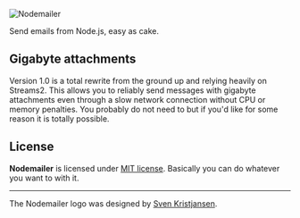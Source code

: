 ![Nodemailer](https://raw2.github.com/andris9/Nodemailer/master/assets/nm_logo_200x136.png)

Send emails from Node.js, easy as cake.

## Gigabyte attachments

Version 1.0 is a total rewrite from the ground up and relying heavily on Streams2. This allows you to reliably
send messages with gigabyte attachments even through a slow network connection without CPU or memory penalties. You probably do not need to but if you'd like for some reason it is totally possible.

## License

**Nodemailer** is licensed under [MIT license](https://github.com/andris9/Nodemailer/blob/master/LICENSE). Basically you can do whatever you want to with it.

----

The Nodemailer logo was designed by [Sven Kristjansen](https://www.behance.net/kristjansen).
